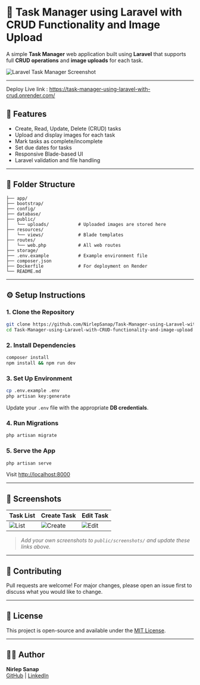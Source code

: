 
# 📝 Task Manager using Laravel with CRUD Functionality and Image Upload

A simple **Task Manager** web application built using **Laravel** that supports full **CRUD operations** and **image uploads** for each task.

![Laravel Task Manager Screenshot](https://raw.githubusercontent.com/NirlepSanap/Task-Manager-using-Laravel-with-CRUD-functionality-and-image-upload/main/public/screenshot.png)

---
Deploy Live link : https://task-manager-using-laravel-with-crud.onrender.com/

## 🚀 Features

- Create, Read, Update, Delete (CRUD) tasks
- Upload and display images for each task
- Mark tasks as complete/incomplete
- Set due dates for tasks
- Responsive Blade-based UI
- Laravel validation and file handling

---

## 📂 Folder Structure

```
├── app/
├── bootstrap/
├── config/
├── database/
├── public/
│   └── uploads/           # Uploaded images are stored here
├── resources/
│   └── views/             # Blade templates
├── routes/
│   └── web.php            # All web routes
├── storage/
├── .env.example           # Example environment file
├── composer.json
├── Dockerfile             # For deployment on Render
└── README.md
```

---

## ⚙️ Setup Instructions

### 1. Clone the Repository

```bash
git clone https://github.com/NirlepSanap/Task-Manager-using-Laravel-with-CRUD-functionality-and-image-upload.git
cd Task-Manager-using-Laravel-with-CRUD-functionality-and-image-upload
```

### 2. Install Dependencies

```bash
composer install
npm install && npm run dev
```

### 3. Set Up Environment

```bash
cp .env.example .env
php artisan key:generate
```

Update your `.env` file with the appropriate **DB credentials**.

### 4. Run Migrations

```bash
php artisan migrate
```

### 5. Serve the App

```bash
php artisan serve
```

Visit [http://localhost:8000](http://localhost:8000)


---


## 📸 Screenshots

| Task List | Create Task | Edit Task |
|-----------|-------------|-----------|
| ![List](public/screenshots/list.png) | ![Create](public/screenshots/create.png) | ![Edit](public/screenshots/edit.png) |

> *Add your own screenshots to `public/screenshots/` and update these links above.*

---

## 🤝 Contributing

Pull requests are welcome! For major changes, please open an issue first to discuss what you would like to change.

---

## 📄 License

This project is open-source and available under the [MIT License](LICENSE).

---

## 🙋‍♂️ Author

**Nirlep Sanap**  
[GitHub](https://github.com/NirlepSanap) | [LinkedIn](https://linkedin.com/in/nirlepsanap)
